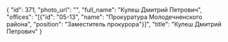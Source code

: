 {
    "id": 371,
    "photo_url": "",
    "full_name": "Кулеш Дмитрий Петрович",
    "offices": "[{\"id\": \"05-13\", \"name\": \"Прокуратура Молодечненского района\", \"position\": \"Заместитель прокурора\"}]",
    "title": "Кулеш Дмитрий Петрович"
}
